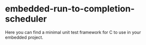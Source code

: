 # embedded-run-to-completion-scheduler
Here you can find a minimal unit test framework for C to use in your embedded project.
